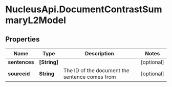 # NucleusApi.DocumentContrastSummaryL2Model

## Properties
Name | Type | Description | Notes
------------ | ------------- | ------------- | -------------
**sentences** | **[String]** |  | [optional] 
**sourceid** | **String** | The ID of the document the sentence comes from | [optional] 


